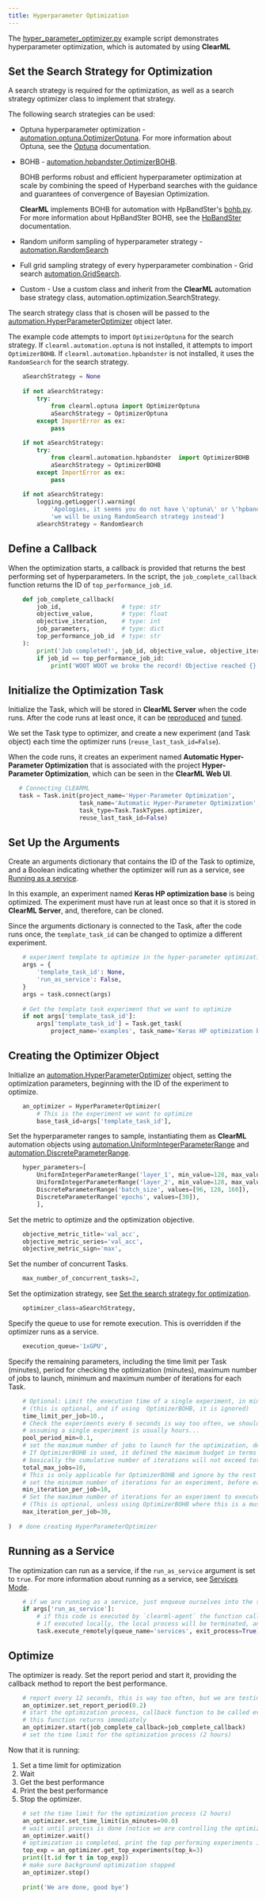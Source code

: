 ```yaml
---
title: Hyperparameter Optimization
---
```


The [hyper_parameter_optimizer.py](https://github.com/allegroai/clearml/blob/master/examples/optimization/hyper-parameter-optimization/hyper_parameter_optimizer.py) 
example script demonstrates hyperparameter optimization, which is automated by using **ClearML** 

## Set the Search Strategy for Optimization

A search strategy is required for the optimization, as well as a search strategy optimizer class to implement that strategy.

The following search strategies can be used:

* Optuna hyperparameter optimization - [automation.optuna.OptimizerOptuna](../../../references/sdk/hpo_optuna_optuna_optimizeroptuna.md). 
  For more information about Optuna, see the [Optuna](https://optuna.org/) documentation.
* BOHB - [automation.hpbandster.OptimizerBOHB](../../../references/sdk/hpo_hpbandster_bandster_optimizerbohb.md).
  
  BOHB performs robust and efficient hyperparameter optimization at scale by combining the speed of Hyperband searches 
  with the guidance and guarantees of convergence of Bayesian Optimization.
    
    **ClearML** implements BOHB for automation with HpBandSter's [bohb.py](https://github.com/automl/HpBandSter/blob/master/hpbandster/optimizers/bohb.py). 
  For more information about HpBandSter BOHB, see the [HpBandSter](https://automl.github.io/HpBandSter/build/html/index.html) 
  documentation.
     
* Random uniform sampling of hyperparameter strategy - [automation.RandomSearch](../../../references/sdk/hpo_optimization_randomsearch.md)
* Full grid sampling strategy of every hyperparameter combination - Grid search [automation.GridSearch](../../../references/sdk/hpo_optimization_gridsearch.md).
* Custom - Use a custom class and inherit from the **ClearML** automation base strategy class, automation.optimization.SearchStrategy.

The search strategy class that is chosen will be passed to the [automation.HyperParameterOptimizer](../../../references/sdk/hpo_optimization_hyperparameteroptimizer.md) 
object later.

The example code attempts to import `OptimizerOptuna` for the search strategy. If `clearml.automation.optuna` is not 
installed, it attempts to import `OptimizerBOHB`. If `clearml.automation.hpbandster` is not installed, it uses 
the `RandomSearch` for the search strategy. 

```python
    aSearchStrategy = None
    
    if not aSearchStrategy:
        try:
            from clearml.optuna import OptimizerOptuna
            aSearchStrategy = OptimizerOptuna
        except ImportError as ex:
            pass
    
    if not aSearchStrategy:
        try:
            from clearml.automation.hpbandster  import OptimizerBOHB
            aSearchStrategy = OptimizerBOHB
        except ImportError as ex:
            pass
    
    if not aSearchStrategy:
        logging.getLogger().warning(
            'Apologies, it seems you do not have \'optuna\' or \'hpbandster\' installed, '
            'we will be using RandomSearch strategy instead')
        aSearchStrategy = RandomSearch
```

## Define a Callback

When the optimization starts, a callback is provided that returns the best performing set of hyperparameters. In the script, 
the `job_complete_callback` function returns the ID of `top_performance_job_id`.

```python
    def job_complete_callback(
        job_id,                 # type: str
        objective_value,        # type: float
        objective_iteration,    # type: int
        job_parameters,         # type: dict
        top_performance_job_id  # type: str
    ):
        print('Job completed!', job_id, objective_value, objective_iteration, job_parameters)
        if job_id == top_performance_job_id:
            print('WOOT WOOT we broke the record! Objective reached {}'.format(objective_value))
```

## Initialize the Optimization Task

Initialize the Task, which will be stored in **ClearML Server** when the code runs. After the code runs at least once, it 
can be [reproduced](../../../webapp/webapp_exp_reproducing.md) and [tuned](../../../webapp/webapp_exp_tuning.md).

We set the Task type to optimizer, and create a new experiment (and Task object) each time the optimizer runs (`reuse_last_task_id=False`). 

When the code runs, it creates an experiment named **Automatic Hyper-Parameter Optimization** that is associated with 
the project **Hyper-Parameter Optimization**, which can be seen in the **ClearML Web UI**. 
 
 ```python
    # Connecting CLEARML
    task = Task.init(project_name='Hyper-Parameter Optimization',
                     task_name='Automatic Hyper-Parameter Optimization',
                     task_type=Task.TaskTypes.optimizer,
                     reuse_last_task_id=False)
```

## Set Up the Arguments

Create an arguments dictionary that contains the ID of the Task to optimize, and a Boolean indicating whether the 
optimizer will run as a service, see [Running as a service](#running-as-a-service).

In this example, an experiment named **Keras HP optimization base** is being optimized. The experiment must have run at 
least once so that it is stored in **ClearML Server**, and, therefore, can be cloned.

Since the arguments dictionary is connected to the Task, after the code runs once, the `template_task_id` can be changed 
to optimize a different experiment.

```python
    # experiment template to optimize in the hyper-parameter optimization
    args = {
        'template_task_id': None,
        'run_as_service': False,
    }
    args = task.connect(args)
    
    # Get the template task experiment that we want to optimize
    if not args['template_task_id']:
        args['template_task_id'] = Task.get_task(
            project_name='examples', task_name='Keras HP optimization base').id
```

## Creating the Optimizer Object

Initialize an [automation.HyperParameterOptimizer](../../../references/sdk/hpo_optimization_hyperparameteroptimizer.md) 
object, setting the optimization parameters, beginning with the ID of the experiment to optimize.

```python
    an_optimizer = HyperParameterOptimizer(
        # This is the experiment we want to optimize
        base_task_id=args['template_task_id'],
```

Set the hyperparameter ranges to sample, instantiating them as **ClearML** automation objects using [automation.UniformIntegerParameterRange](../../../references/sdk/hpo_parameters_uniformintegerparameterrange.md) 
and [automation.DiscreteParameterRange](../../../references/sdk/hpo_parameters_discreteparameterrange.md).

```python
    hyper_parameters=[
        UniformIntegerParameterRange('layer_1', min_value=128, max_value=512, step_size=128),
        UniformIntegerParameterRange('layer_2', min_value=128, max_value=512, step_size=128),
        DiscreteParameterRange('batch_size', values=[96, 128, 160]),
        DiscreteParameterRange('epochs', values=[30]),
        ],
```
      
Set the metric to optimize and the optimization objective.

```python
    objective_metric_title='val_acc',
    objective_metric_series='val_acc',
    objective_metric_sign='max',
```

Set the number of concurrent Tasks.
```python
    max_number_of_concurrent_tasks=2,
```
Set the optimization strategy, see [Set the search strategy for optimization](#set-the-search-strategy-for-optimization).
```python
    optimizer_class=aSearchStrategy,
```
Specify the queue to use for remote execution. This is overridden if the optimizer runs as a service.
```python
    execution_queue='1xGPU',
```
Specify the remaining parameters, including the time limit per Task (minutes), period for checking the optimization (minutes), maximum number of jobs to launch, minimum and maximum number of iterations for each Task.
```python
    # Optional: Limit the execution time of a single experiment, in minutes.
    # (this is optional, and if using  OptimizerBOHB, it is ignored)
    time_limit_per_job=10.,
    # Check the experiments every 6 seconds is way too often, we should probably set it to 5 min,
    # assuming a single experiment is usually hours...
    pool_period_min=0.1,
    # set the maximum number of jobs to launch for the optimization, default (None) unlimited
    # If OptimizerBOHB is used, it defined the maximum budget in terms of full jobs
    # basically the cumulative number of iterations will not exceed total_max_jobs * max_iteration_per_job
    total_max_jobs=10,
    # This is only applicable for OptimizerBOHB and ignore by the rest
    # set the minimum number of iterations for an experiment, before early stopping
    min_iteration_per_job=10,
    # Set the maximum number of iterations for an experiment to execute
    # (This is optional, unless using OptimizerBOHB where this is a must)
    max_iteration_per_job=30,
    
)  # done creating HyperParameterOptimizer

```

## Running as a Service

The optimization can run as a service, if the `run_as_service` argument is set to  `true`. For more information about 
running as a service, see [Services Mode](../../../clearml_agent.md#services-mode).

```python
    # if we are running as a service, just enqueue ourselves into the services queue and let it run the optimization
    if args['run_as_service']:
        # if this code is executed by `clearml-agent` the function call does nothing.
        # if executed locally, the local process will be terminated, and a remote copy will be executed instead
        task.execute_remotely(queue_name='services', exit_process=True)
```

## Optimize

The optimizer is ready. Set the report period and start it, providing the callback method to report the best performance.

```python
    # report every 12 seconds, this is way too often, but we are testing here J
    an_optimizer.set_report_period(0.2)
    # start the optimization process, callback function to be called every time an experiment is completed
    # this function returns immediately
    an_optimizer.start(job_complete_callback=job_complete_callback)
    # set the time limit for the optimization process (2 hours)
```

Now that it is running: 
1. Set a time limit for optimization
1. Wait 
1. Get the best performance 
1. Print the best performance 
1. Stop the optimizer.

```python
    # set the time limit for the optimization process (2 hours)
    an_optimizer.set_time_limit(in_minutes=90.0)
    # wait until process is done (notice we are controlling the optimization process in the background)
    an_optimizer.wait()
    # optimization is completed, print the top performing experiments id
    top_exp = an_optimizer.get_top_experiments(top_k=3)
    print([t.id for t in top_exp])
    # make sure background optimization stopped
    an_optimizer.stop()
    
    print('We are done, good bye')
```

